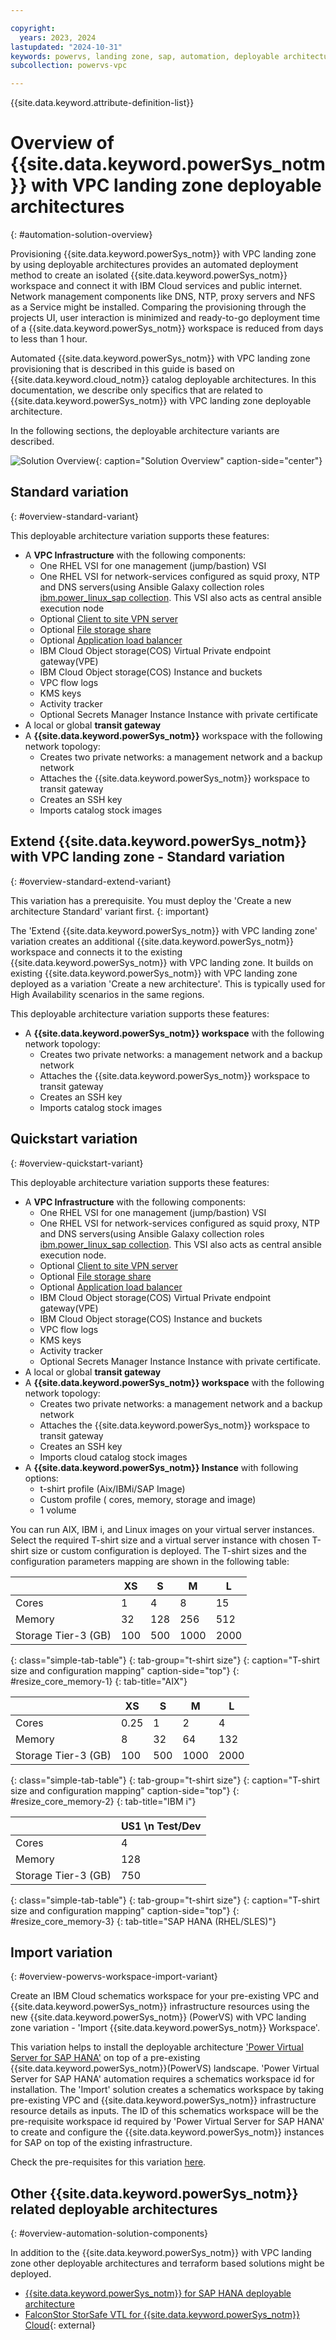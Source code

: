 ```yaml
---

copyright:
  years: 2023, 2024
lastupdated: "2024-10-31"
keywords: powervs, landing zone, sap, automation, deployable architecture
subcollection: powervs-vpc

---
```


{{site.data.keyword.attribute-definition-list}}

# Overview of {{site.data.keyword.powerSys_notm}} with VPC landing zone deployable architectures
{: #automation-solution-overview}

Provisioning {{site.data.keyword.powerSys_notm}} with VPC landing zone by using deployable architectures provides an automated deployment method to create an isolated {{site.data.keyword.powerSys_notm}} workspace and connect it with IBM Cloud services and public internet. Network management components like DNS, NTP, proxy servers and NFS as a Service might be installed. Comparing the provisioning through the projects UI, user interaction is minimized and ready-to-go deployment time of a {{site.data.keyword.powerSys_notm}} workspace is reduced from days to less than 1 hour. 

Automated {{site.data.keyword.powerSys_notm}} with VPC landing zone provisioning that is described in this guide is based on {{site.data.keyword.cloud_notm}} catalog deployable architectures. In this documentation, we describe only specifics that are related to {{site.data.keyword.powerSys_notm}} with VPC landing zone deployable architecture.

In the following sections, the deployable architecture variants are described. 

![Solution Overview](images/overview-solutions.png){: caption="Solution Overview" caption-side="center"}

## Standard variation
{: #overview-standard-variant}

This deployable architecture variation supports these features:
- A **VPC Infrastructure** with the following components:
    - One RHEL VSI for one management (jump/bastion) VSI
    - One RHEL VSI for network-services configured as squid proxy, NTP and DNS servers(using Ansible Galaxy collection roles [ibm.power_linux_sap collection](https://galaxy.ansible.com/ui/repo/published/ibm/power_linux_sap/). This VSI also acts as central ansible execution node
    - Optional [Client to site VPN server](https://cloud.ibm.com/docs/vpc?topic=vpc-vpn-client-to-site-overview)
    - Optional [File storage share](https://cloud.ibm.com/docs/vpc?topic=vpc-file-storage-create&interface=ui)
    - Optional [Application load balancer](https://cloud.ibm.com/docs/vpc?topic=vpc-load-balancers&interface=ui)
    - IBM Cloud Object storage(COS) Virtual Private endpoint gateway(VPE)
    - IBM Cloud Object storage(COS) Instance and buckets
    - VPC flow logs
    - KMS keys
    - Activity tracker
    - Optional Secrets Manager Instance Instance with private certificate
- A local or global **transit gateway**
- A **{{site.data.keyword.powerSys_notm}}** workspace with the following network topology:
    - Creates two private networks: a management network and a backup network
    - Attaches the {{site.data.keyword.powerSys_notm}} workspace to transit gateway
    - Creates an SSH key
    - Imports catalog stock images

## Extend {{site.data.keyword.powerSys_notm}} with VPC landing zone - Standard variation
{: #overview-standard-extend-variant}

This variation has a prerequisite. You must deploy the 'Create a new architecture Standard' variant first.
{: important}

The 'Extend {{site.data.keyword.powerSys_notm}} with VPC landing zone' variation creates an additional {{site.data.keyword.powerSys_notm}} workspace and connects it to the existing {{site.data.keyword.powerSys_notm}} with VPC landing zone. It builds on existing {{site.data.keyword.powerSys_notm}} with VPC landing zone deployed as a variation 'Create a new architecture'.
This is typically used for High Availability scenarios in the same regions.

This deployable architecture variation supports these features:
- A **{{site.data.keyword.powerSys_notm}} workspace** with the following network topology:
    - Creates two private networks: a management network and a backup network
    - Attaches the {{site.data.keyword.powerSys_notm}} workspace to transit gateway
    - Creates an SSH key
    - Imports catalog stock images


## Quickstart variation
{: #overview-quickstart-variant}

This deployable architecture variation supports these features:
- A **VPC Infrastructure** with the following components:
    - One RHEL VSI for one management (jump/bastion) VSI
    - One RHEL VSI for network-services configured as squid proxy, NTP and DNS servers(using Ansible Galaxy collection roles [ibm.power_linux_sap collection](https://galaxy.ansible.com/ui/repo/published/ibm/power_linux_sap/). This VSI also acts as central ansible execution node.
    - Optional [Client to site VPN server](https://cloud.ibm.com/docs/vpc?topic=vpc-vpn-client-to-site-overview)
    - Optional [File storage share](https://cloud.ibm.com/docs/vpc?topic=vpc-file-storage-create&interface=ui)
    - Optional [Application load balancer](https://cloud.ibm.com/docs/vpc?topic=vpc-load-balancers&interface=ui)
    - IBM Cloud Object storage(COS) Virtual Private endpoint gateway(VPE)
    - IBM Cloud Object storage(COS) Instance and buckets
    - VPC flow logs
    - KMS keys
    - Activity tracker
    - Optional Secrets Manager Instance Instance with private certificate.
- A local or global **transit gateway**
- A **{{site.data.keyword.powerSys_notm}} workspace** with the following network topology:
    - Creates two private networks: a management network and a backup network
    - Attaches the {{site.data.keyword.powerSys_notm}} workspace to transit gateway
    - Creates an SSH key
    - Imports cloud catalog stock images
- A **{{site.data.keyword.powerSys_notm}} Instance** with following options:
    - t-shirt profile (Aix/IBMi/SAP Image)
    - Custom profile ( cores, memory, storage and image)
    - 1 volume

You can run AIX, IBM i, and Linux images on your virtual server instances. Select the required T-shirt size and a virtual server instance with chosen T-shirt size or custom configuration is deployed. The T-shirt sizes and the configuration parameters mapping are shown in the following table:

|  | XS | S | M | L |
|---------------------- | ------------------------- | ------------------------- | -------------------------  | ------------------------- |
| Cores | 1 | 4 | 8 | 15 |
| Memory | 32 | 128 | 256 | 512 |
| Storage Tier-3 (GB) | 100 | 500 | 1000 | 2000 |
{: class="simple-tab-table"}
{: tab-group="t-shirt size"}
{: caption="T-shirt size and configuration mapping" caption-side="top"}
{: #resize_core_memory-1}
{: tab-title="AIX"}

|  | XS | S | M | L |
|---------------------- | ------------------------- | ------------------------- | -------------------------  | ------------------------- |
| Cores | 0.25 | 1 | 2 | 4 |
| Memory | 8 | 32 | 64 | 132 |
| Storage Tier-3 (GB) | 100 | 500 | 1000 | 2000 |
{: class="simple-tab-table"}
{: tab-group="t-shirt size"}
{: caption="T-shirt size and configuration mapping" caption-side="top"}
{: #resize_core_memory-2}
{: tab-title="IBM i"}

|  | US1 \n Test/Dev |
|---------------------- | ------------------------- |
| Cores | 4 |
| Memory | 128 |
| Storage Tier-3 (GB) | 750 |
{: class="simple-tab-table"}
{: tab-group="t-shirt size"}
{: caption="T-shirt size and configuration mapping" caption-side="top"}
{: #resize_core_memory-3}
{: tab-title="SAP HANA (RHEL/SLES)"}

## Import variation
{: #overview-powervs-workspace-import-variant}

Create an IBM Cloud schematics workspace for your pre-existing VPC and {{site.data.keyword.powerSys_notm}} infrastructure resources using the new {{site.data.keyword.powerSys_notm}} (PowerVS) with VPC landing zone variation - 'Import {{site.data.keyword.powerSys_notm}} Workspace'. 

This variation helps to install the deployable architecture ['Power Virtual Server for SAP HANA'](https://cloud.ibm.com/catalog/architecture/deploy-arch-ibm-pvs-sap-9aa6135e-75d5-467e-9f4a-ac2a21c069b8-global) on top of a pre-existing {{site.data.keyword.powerSys_notm}}(PowerVS) landscape. 'Power Virtual Server for SAP HANA' automation requires a schematics workspace id for installation. The 'Import' solution creates a schematics workspace by taking pre-existing VPC and {{site.data.keyword.powerSys_notm}} infrastructure resource details as inputs. The ID of this schematics workspace will be the pre-requisite workspace id required by 'Power Virtual Server for SAP HANA' to create and configure the {{site.data.keyword.powerSys_notm}} instances for SAP on top of the existing infrastructure. 

Check the pre-requisites for this variation [here](https://github.com/terraform-ibm-modules/terraform-ibm-powervs-infrastructure/tree/main/solutions/import#pre-requisites).


## Other {{site.data.keyword.powerSys_notm}} related deployable architectures
{: #overview-automation-solution-components}

In addition to the {{site.data.keyword.powerSys_notm}} with VPC landing zone other deployable architectures and terraform based solutions might be deployed. 

- [{{site.data.keyword.powerSys_notm}} for SAP HANA deployable architecture](/docs/sap-powervs)
- [FalconStor StorSafe VTL for {{site.data.keyword.powerSys_notm}} Cloud](https://falconstor-download.s3.us-east.cloud-object-storage.appdomain.cloud/FalconStor%20VTL%20for%20IBM%20Deployment%20Guide.pdf){: external}
